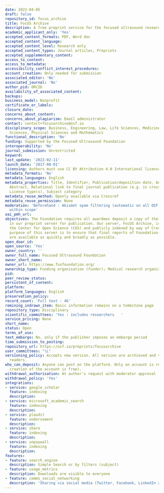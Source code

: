 ```yaml
---
date: 2022-04-05
draft: false
repository_id: focus_archive
title: FocUS Archive
description: A free preprint service for the focused ultrasound research community.
academic_applicant_only: 'Yes'
accepted_content_formats: PDF, Word doc
accepted_content_language:
accepted_content_level: Research only
accepted_content_types: Journal articles, Preprints
accepted_supplementary_content:
access_to_content:
access_to_metadata:
accessibility_conflict_interest_procedures:
account_creation: Only needed for submission
associated_editor: 'No'
associated_journal: 'No'
author_pid: ORCID
availability_of_associated_content:
backups:
business_model: Nonprofit
certificate_or_labels:
closure_date:
concerns_about_content:
concerns_about_plagiarism: Email administrator
contact: contact+focusarchive@osf.io
disciplinary_scope: Business, Engineering, Law, Life Sciences, Medicine and Health
  Sciences, Physical Sciences and Mathematics
functional_description: 'No'
funding: Supported by the Focused Ultrasound Foundation
interoperability: 'No'
journal_submission: Unrestricted
keyword:
last_update: '2022-02-11'
launch_date: '2017-08-01'
licensing: Authors must use CC BY Attribution 4.0 International license
metadata_formats: 'No'
metadata_languages: English
metadata_properties: Title, Identifier, Publication/deposition date, Author name(s),
  Abstract, Relational link to final journal publication (e.g. in crossref metadata),
  License type(s), Subject category
metadata_reuse_method: Openly available via Crossref
metadata_reuse_permission: None
moderation: 'Beforehand : Akismet spam filtering (automatic on all OSF content), Content
  within scope'
oai_pmh_url:
objectives: The Foundation requires all awardees deposit a copy of their final report
  in our preprint server for publication. Our server, FocUS Archive, is hosted by
  the Center for Open Science (COS) and publicly indexed by way of Crossref – the
  purpose of this server is to ensure that final reports of Foundation-funded research
  are available as quickly and broadly as possible.
open_doar_id:
open_source: 'Yes'
owner_country: ''
owner_full_name: Focused Ultrasound Foundation
owner_short_name:
owner_url: https://www.fusfoundation.org/
ownership_type: Funding organisation (funder); Medical research organisation
pid:
peer_review_status:
persistent_of_content:
platform:
platform_languages: English
preservation_policy:
record_count: 'Full text : 46'
remining_indrawn_item: Basic information remains on a tombstone page
repository_type: Disciplinary
scientific_committees: 'Yes : includes researchers   '
service_pricing: None
short_name:
status: Open
terms_of_use:
text_embargo: No, only if the publisher imposes an embargo period
time_submission_to_posting:
repository_url: https://osf.io/preprints/focusarchive
user_committees: "\L"
versioning_policy: Accepts new version. All version are archieved and visible for
  readers.
who_can_deposit: Anyone can post on the platform. Only an account is required ( The
  creation of the account is free).
withdrawal_authorisation: At author's request with moderator approval
withdrawal_policy: 'Yes'
integrations:
- service: google_scholar
  feature: indexing
  description:
- service: microsoft_academic_search
  feature: indexing
  description:
- service: plaudit
  feature: endorsement
  description:
- service: share
  feature: indexing
  description:
- service: unpaywall
  feature: indexing
  description:
features:
- feature: search_engine
  description: Simple Search or by filters (subject)
- feature: usage_metrics
  description: Downloads are visible to everyone
- feature: comms_social_networking
  description: 'Sharing via social media (Twitter, Facebook, LinkedIn and mail)      https://twitter.com/FUSFoundation or Youtube for conferences : https://www.youtube.com/user/FUSFoundation/videos'
---
```



